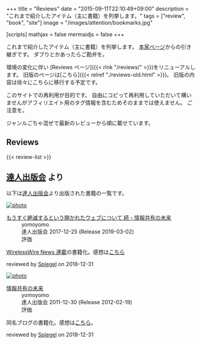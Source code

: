 +++
title = "Reviews"
date = "2015-09-11T22:10:49+09:00"
description = "これまで紹介したアイテム（主に書籍）を列挙します。"
tags = ["review", "book", "site"]
image = "/images/attention/bookmarks.jpg"

[scripts]
  mathjax = false
  mermaidjs = false
+++

これまで紹介したアイテム（主に書籍）を列挙します。
[本家ページ](https://baldanders.info/spiegel/archive/reviews.shtml)からの引き継ぎです。
ダブりとかあったらご勘弁を。

環境の変化に伴い [Reviews ページ]({{< rlnk "/reviews/" >}})をリニューアルします。
旧版のページは[こちら]({{< relref "./reviews-old.html" >}})。
旧版の内容は徐々にこちらに移行する予定です。

このサイトでの再利用が目的です。
自由にコピって再利用していただいて構いませんがアフィリエイト用のタグ情報を含むためそのままでは使えません。
ご注意を。

ジャンルごちゃ混ぜで最新のレビューから順に載せています。

## Reviews

{{< review-list >}}

## [達人出版会] より

[達人出版会]: https://tatsu-zine.com/

以下は[達人出版会]より出版された書籍の一覧です。

<div class="hreview" >
	<div class="photo"><a class="item url" href="https://tatsu-zine.com/books/infoshare2"><img src="https://tatsu-zine.com/images/books/877/cover_s.jpg" alt="photo"></a></div>
    <dl class="fn">
      <dt><a href="https://tatsu-zine.com/books/infoshare2">もうすぐ絶滅するという開かれたウェブについて 続・情報共有の未来</a></dt>
      <dd>yomoyomo</dd>
      <dd>達人出版会 2017-12-25 (Release 2019-03-02)</dd>
      <dd>評価&nbsp;<abbr class="rating fa-sm" title="4">
        <i class="fas fa-star"></i>
        <i class="fas fa-star"></i>
        <i class="fas fa-star"></i>
        <i class="fas fa-star"></i>
        <i class="far fa-star"></i>
      </abbr></dd>
    </dl>
    <p class="description"><a href="https://wirelesswire.jp/author/yomoyomo/">WirelessWire News 連載</a>の書籍化。感想は<a href="/remark/2019/01/infoshare2/">こちら</a></p>
	<p class="powered-by" >reviewed by <a href='#maker' class='reviewer'>Spiegel</a> on <abbr class="dtreviewed">2018-12-31</abbr></p>
</div>

<div class="hreview" >
	<div class="photo"><a class="item url" href="https://tatsu-zine.com/books/infoshare"><img src="https://tatsu-zine.com/images/books/15/cover_s.jpg" alt="photo"></a></div>
    <dl class="fn">
      <dt><a href="https://tatsu-zine.com/books/infoshare">情報共有の未来</a></dt>
      <dd>yomoyomo</dd>
      <dd>達人出版会 2011-12-30 (Release 2012-02-19)</dd>
      <dd>評価&nbsp;<abbr class="rating fa-sm" title="4">
        <i class="fas fa-star"></i>
        <i class="fas fa-star"></i>
        <i class="fas fa-star"></i>
        <i class="fas fa-star"></i>
        <i class="far fa-star"></i>
      </abbr></dd>
    </dl>
    <p class="description">同名ブログの書籍化。感想は<a href="https://baldanders.info/blog/000611/">こちら</a>。</p>
    <p class="powered-by" >reviewed by <a href='#maker' class='reviewer'>Spiegel</a> on <abbr class="dtreviewed">2018-12-31</abbr></p>
</div>
